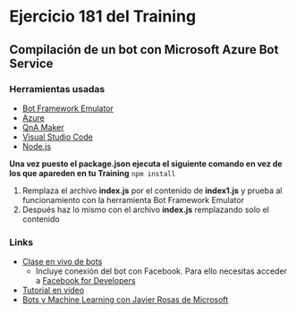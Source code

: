 # Ejercicio 181 del Training
## Compilación de un bot con Microsoft Azure Bot Service

### Herramientas usadas
* [Bot Framework Emulator](https://github.com/Microsoft/BotFramework-Emulator/releases/)
* [Azure](https://portal.azure.com/)
* [QnA Maker](https://www.qnamaker.ai/)
* [Visual Studio Code](https://code.visualstudio.com/)
* [Node.js](https://nodejs.org/es/download/)


**Una vez puesto el package.json ejecuta el siguiente comando en vez de los que apareden en tu Training**
``
    npm install
``

1. Remplaza el archivo **index.js** por el contenido de **index1.js** y prueba al funcionamiento con la herramienta Bot Framework Emulator
2. Después haz lo mismo con el archivo **index.js** remplazando solo el contenido

### Links
* [Clase en vivo de bots](https://web.microsoftstream.com/video/70b68d6e-4752-457b-9c38-c7b57d5c6c36)
    * Incluye conexión del bot con Facebook. Para ello necesitas acceder a [Facebook for Developers](http://developers.facebook.com/)
* [Tutorial en video](https://youtu.be/fbiKNj5cwSE)
* [Bots y Machine Learning con Javier Rosas de Microsoft](https://web.microsoftstream.com/video/5190db81-97d1-4daf-bfc2-c96249a3e867)

